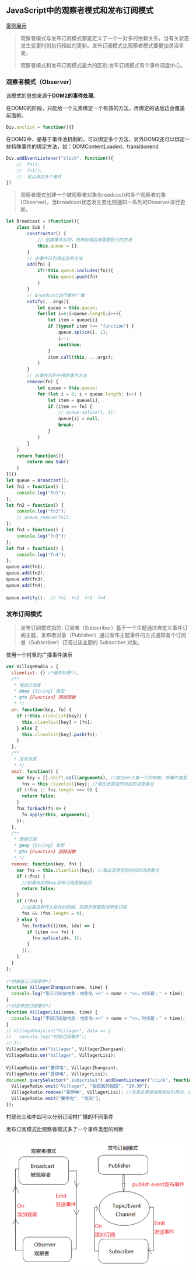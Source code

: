 ## JavaScript中的观察者模式和发布订阅模式

[案例展示](https://codesandbox.io/s/javascriptguanchazhehefabudingyuemoshi-btk95?file=/index.html)

> 观察者模式与发布订阅模式都是定义了一个一对多的依赖关系，当有关状态发生变更时则执行相应的更新。发布订阅模式比观察者模式要更加灵活多变。
>
> 观察者模式和发布订阅模式最大的区别:发布订阅模式有个事件调度中心。

### 观察者模式（Observer）

该模式的思想来源于**DOM2的事件处理**。

在DOM0的阶段，只能给一个元素绑定一个有效的方法，再绑定的话后边会覆盖前面的。

```javascript
Div.onclick = function(){}
```

在DOM2中，是基于事件池机制的，可以绑定多个方法，另外DOM2还可以绑定一些特殊事件的绑定方法，如：DOMContentLoaded、transitionend

```javascript
Div.addEventListener("click", function(){
    //  fn();
    //  fn1();
    //	可以添加多个事件
})
```

> 观察者模式创建一个被观察者对象(broadcast)和多个观察者对象(Observer)，当broadcast状态发生变化则通知一系列的Observer进行更新。



```javascript
let Broadcast = (function(){
    class Sub {
        constructor() {
            // 创建事件队列，用来存储后来需要执行的方法
            this.queue = [];
        }
        // 向事件队列添加监听方法
        add(fn) {
            if(!this.queue.includes(fn)){
                this.queue.push(fn)
            }
        }
        // Broadcast进行事件广播
        notify(...args){
            let queue = this.queue;
            for(let i=0;i<queue.length;i++){
                let item = queue[i]
                if (typeof item !== "function") {
                    queue.splice(i, 1);
                    i--;
                    continue;
                }
                item.call(this, ...args);
            }
        }
        // 从事件队列中移除事件方法
        remove(fn) {
            let queue = this.queue;
            for (let i = 0; i < queue.length; i++) {
                let item = queue[i];
                if (item == fn) {
                    // queue.splice(i, 1);
                    queue[i] = null;
                    break;
                }
            }
        }
    }
    return function(){
        return new Sub()
    }
})()
let queue = Broadcast();
let fn1 = function() {
    console.log("fn1");
};
let fn2 = function() {
    console.log("fn2");
    // queue.remove(fn1);
};
let fn3 = function() {
    console.log("fn3");
};
let fn4 = function() {
    console.log("fn4");
};
queue.add(fn1);
queue.add(fn2);
queue.add(fn3);
queue.add(fn4);

queue.notify();  // fn1  fn2  fn3  fn4
```

### 发布订阅模式

> 发布订阅模式指的: 订阅者（Subscriber）基于一个主题通过自定义事件订阅主题，发布者对象（Publisher）通过发布主题事件的方式通知各个订阅者（Subscriber）订阅过该主题的 Subscriber 对象。

使用一个村里的广播事件演示

```javascript
var VillageRadio = {
  clienlist: {} /*缓存列表*/,
  /**
   * 增加订阅者
   * @key {String} 类型
   * @fn {Function} 回掉函数
   * */
  on: function(key, fn) {
    if (!this.clienlist[key]) {
      this.clienlist[key] = [fn];
    } else {
      this.clienlist[key].push(fn);
    }
  },
  /**
   * 发布消息
   * */
  emit: function() {
    var key = [].shift.call(arguments), //取出emit第一个的参数，即事件类型
      fns = this.clienlist[key]; //取出该类型的对应的消息集合
    if (!fns || fns.length === 0) {
      return false;
    }
    fns.forEach(fn => {
      fn.apply(this, arguments);
    });
  },
  /**
   * 删除订阅
   * @key {String} 类型
   * @fn {Function} 回掉函数
   * */
  remove: function(key, fn) {
    var fns = this.clienlist[key]; //取出该类型的对应的消息集合
    if (!fns) {
      //如果对应的key没有订阅直接返回
      return false;
    }
    if (!fn) {
      //如果没有传入具体的回掉，则表示需要取消所有订阅
      fns && (fns.length = 0);
    } else {
      fns.forEach((item, idx) => {
        if (item === fn) {
          fns.splice(idx, 1);
        }
      });
    }
  }
};

/*村民张三订阅事件*/
function VillagerZhangsan(name, time) {
  console.log("张三订阅放电影：电影名-<<" + name + ">>，时间是：" + time);
}
/*村民李四订阅事件*/
function VillagerLisi(name, time) {
  console.log("李四订阅放电影：电影名-<<" + name + ">>，时间是：" + time);
}
// VillageRadio.on("Villager", data => {
//   console.log("村民订阅事件");
// });
VillageRadio.on("Villager", VillagerZhangsan);
VillageRadio.on("Villager", VillagerLisi);

VillageRadio.on("要停电", VillagerZhangsan);
VillageRadio.on("要停电", VillagerLisi);
document.querySelector(".subscribe1").addEventListener("click", function() {
  VillageRadio.emit("Villager", "我和我的祖国", "19:30");
  VillageRadio.remove("要停电", VillagerLisi); //注意这里是按照地址引用的。如果传入匿名函数则删除不了
  VillageRadio.emit("要停电", "后天");
});
```

村民张三和李四可以分别订阅村广播的不同事件

发布订阅模式比观察者模式多了一个事件类型的判断

 ![image](https://github.com/shenshuai89/study-notes/blob/master/image/watchAndPublish.png)



